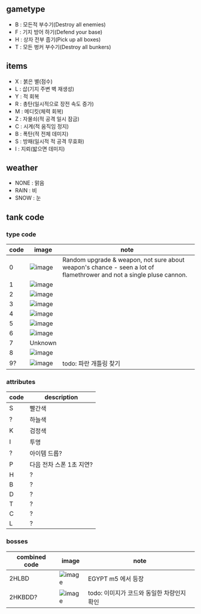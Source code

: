 ## gametype
- B : 모든적 부수기(Destroy all enemies)
- F : 기지 방어 하기(Defend your base)
- H : 상자 전부 줍기(Pick up all boxes)
- T : 모든 벙커 부수기(Destroy all bunkers)

## items
- X : 붉은 별(점수)
- L : 삽(기지 주변 벽 재생성)
- Y : 적 회복
- R : 총탄(일시적으로 장전 속도 증가)
- M : 메디킷(체력 회복)
- Z : 자물쇠(적 공격 일시 잠금)
- C : 시계(적 움직임 정지)
- B : 폭탄(적 전체 데미지)
- S : 방패(일시적 적 공격 무효화)
- I : 지뢰(밟으면 데미지)

## weather
- NONE : 맑음
- RAIN : 비
- SNOW : 눈

## tank code

### type code

| code | image | note |
|-|-|-|
|0|![image](https://github.com/jupiterbjy/OpenAT/assets/26041217/bbfbc334-6509-4d8b-8653-4bb51d007313)|Random upgrade & weapon, not sure about weapon's chance - seen a lot of flamethrower and not a single pluse cannon.|
|1|![image](https://github.com/jupiterbjy/OpenAT/assets/26041217/b81eb933-d13c-4e09-828a-303e1cbd73c5)||
|2|![image](https://github.com/jupiterbjy/OpenAT/assets/26041217/c657e2c0-ad1e-482a-a514-2740baffcffe)||
|3|![image](https://github.com/jupiterbjy/OpenAT/assets/26041217/66b4a990-1cae-4884-b83d-42848daff297)||
|4|![image](https://github.com/jupiterbjy/OpenAT/assets/26041217/c87bd145-0982-422c-a337-030e9ffb08d6)||
|5|![image](https://github.com/jupiterbjy/OpenAT/assets/26041217/de06fee0-cefe-4b59-9b9d-e61f2c4cef90)||
|6|![image](https://github.com/jupiterbjy/OpenAT/assets/26041217/0718d3ed-a780-4a9a-9773-dc9fe48d36ff)||
|7| Unknown ||
|8|![image](https://github.com/jupiterbjy/OpenAT/assets/26041217/baccff0f-4160-4e85-8566-ea0b4b4b5a6b)||
|9?|![image](https://github.com/jupiterbjy/OpenAT/assets/26041217/43b905a6-4505-41b2-9a48-9f80994e2e1d)|todo: 파란 개틀링 찾기|

### attributes
| code | description |
|-|-|
| S | 빨간색 |
| ? | 하늘색 |
| K | 검정색 |
| I | 투명 |
| ? | 아이템 드롭? |
| P | 다음 전차 스폰 1초 지연? |
| H | ? |
| B | ? |
| D | ? |
| T | ? |
| C | ? |
| L | ? |

### bosses
| combined code | image | note |
|-|-|-|
|2HLBD|![image](https://github.com/jupiterbjy/OpenAT/assets/26041217/60c3bb59-806d-48e9-96d6-395bae908592)|EGYPT m5 에서 등장|
|2HKBDD?|![image](https://github.com/jupiterbjy/OpenAT/assets/26041217/9b498a50-7f9d-4226-8a18-141c34ccf708)|todo: 이미지가 코드와 동일한 차량인지 확인|
